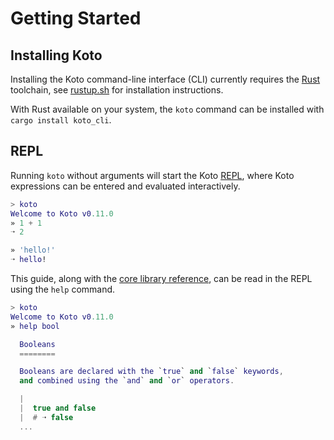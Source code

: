 # Getting Started

## Installing Koto 

Installing the Koto command-line interface (CLI) currently requires the 
[Rust](https://rust-lang.org) toolchain, 
see [rustup.sh](https://rustup.sh) for installation instructions.

With Rust available on your system, the `koto` command can be installed with
`cargo install koto_cli`.

## REPL

Running `koto` without arguments will start the Koto 
[REPL](https://en.wikipedia.org/wiki/Read–eval–print_loop), where Koto
expressions can be entered and evaluated interactively. 


```lua
> koto
Welcome to Koto v0.11.0
» 1 + 1
➝ 2

» 'hello!'
➝ hello!
```

This guide, along with the [core library reference](../../core), 
can be read in the REPL using the `help` command. 

```lua
> koto
Welcome to Koto v0.11.0
» help bool

  Booleans
  ========

  Booleans are declared with the `true` and `false` keywords, 
  and combined using the `and` and `or` operators.

  |
  |  true and false
  |  # ➝ false
  ...
```
